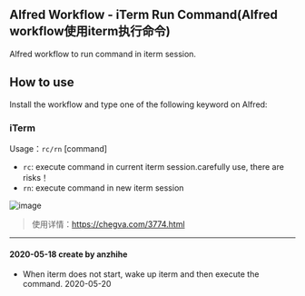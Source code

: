 ## Alfred Workflow - iTerm Run Command(Alfred workflow使用iterm执行命令)

Alfred workflow to run command in iterm session.

## How to use

Install the workflow and type one of the following keyword on Alfred:

### iTerm

Usage：`rc/rn` [command]

- `rc`: execute command in current iterm session.carefully use, there are risks！
- `rn`: execute command in new iterm session

![image](https://github.com/anzhihe/Efficient-office/blob/master/iterm-run-command/iterm-run-command.gif)
> 使用详情：https://chegva.com/3774.html
---
#### 2020-05-18 create by anzhihe 

- When iterm does not start, wake up iterm and then execute the command. 2020-05-20
